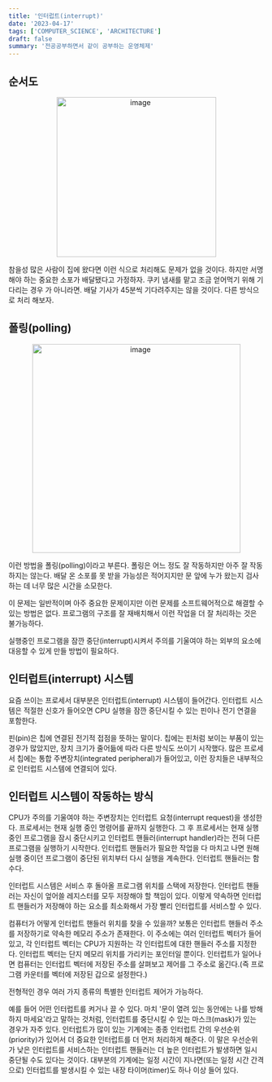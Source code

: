 ```yaml
---
title: '인터럽트(interrupt)'
date: '2023-04-17'
tags: ['COMPUTER_SCIENCE', 'ARCHITECTURE']
draft: false
summary: '전공공부하면서 같이 공부하는 운영체제'
---
```


## 순서도

<p align="center">
    <img width="314" alt="image" src="https://user-images.githubusercontent.com/105579811/232499974-b6f6155b-c457-40ad-aac8-ded2025a985d.png"/>
</p>

참을성 많은 사람이 집에 왔다면 이런 식으로 처리해도 문제가 없을 것이다. 하지만 서명해야 하는 중요한 소포가 배달됐다고 가정하자. 쿠키 냄새를 맡고 조금 얻어먹기 위해 기다리는 경우 가 아니라면. 배달 기사가 45분씩 기다려주지는 않을 것이다. 다른 방식으로 처리 해보자.

## 폴링(polling)

<p align="center">
    <img width="410" alt="image" src="https://user-images.githubusercontent.com/105579811/232503710-c937d725-7741-47cb-a5b9-279eb2ceea5c.png"/>
</p>

이런 방법을 폴링(polling)이라고 부른다. 폴링은 어느 정도 잘 작동하지만 아주 잘 작동하지는 않는다. 배달 온 소포를 못 받을 가능성은 적어지지만 문 앞에 누가 왔는지 검사하는 데 너무 많은 시간을 소모한다.

이 문제는 일반적이며 아주 중요한 문제이지만 이런 문제를 소프트웨어적으로 해결할 수 있는 방법은 없다. 프로그램의 구조를 잘 재배치해서 이런 작업을 더 잘 처리하는 것은 불가능하다.

실행중인 프로그램을 잠깐 중단(interrupt)시켜서 주의를 기울여야 하는 외부의 요소에 대응할 수 있게 만들 방법이 필요하다.

## 인터럽트(interrupt) 시스템

요즘 쓰이는 프로세서 대부분은 인터럽트(interrupt) 시스템이 들어간다. 인터럽트 시스템은 적절한 신호가 들어오면 CPU 실행을 잠깐 중단시킬 수 있는 핀이나 전기 연결을 포함한다.

핀(pin)은 칩에 연결된 전기적 접점을 뜻하는 말이다. 칩에는 핀처럼 보이는 부품이 있는 경우가 많았지만, 장치 크기가 줄어듦에 따라 다른 방식도 쓰이기 시작했다. 많은 프로세서 칩에는 통합 주변장치(integrated peripheral)가 들어있고, 이런 장치들은 내부적으로 인터럽트 시스템에 연결되어 있다.

## 인터럽트 시스템이 작동하는 방식

CPU가 주의를 기울여야 하는 주변장치는 인터럽트 요청(interrupt request)을 생성한다. 프로세서는 현재 실행 중인 명령어를 끝까지 실행한다. 그 후 프로세서는 현재 실행 중인 프로그램을 잠시 중단시키고 인터럽트 핸들러(interrupt handler)라는 전혀 다른 프로그램을 실행하기 시작한다. 인터럽트 핸들러가 필요한 작업을 다 마치고 나면 원해 실행 중이던 프로그램이 중단된 위치부터 다시 실행을 계속한다. 인터럽트 핸들러는 함수다.

인터럽트 시스템은 서비스 후 돌아올 프로그램 위치를 스택에 저장한다. 인터럽트 핸들러는 자신이 엎어쓸 레지스터를 모두 저장해야 할 책임이 있다. 이렇게 약속하면 인터럽트 핸들러가 저장해야 하는 요소를 최소화해서 가장 빨리 인터럽트를 서비스할 수 있다.

컴퓨터가 어떻게 인터럽트 핸들러 위치를 찾을 수 있을까? 보통은 인터럽트 핸들러 주소를 저장하기로 약속한 메모리 주소가 존재한다. 이 주소에는 여러 인터럽트 벡터가 들어 있고, 각 인터럽트 벡터는 CPU가 지원하는 각 인터럽트에 대한 핸들러 주소를 지정한다. 인터럽트 벡터는 단지 메모리 위치를 가리키는 포인터일 뿐이다. 인터럽트가 일어나면 컴퓨터는 인터럽트 벡터에 저장된 주소를 살펴보고 제어를 그 주소로 옮긴다.(즉 프로그램 카운터를 벡터에 저장된 갑으로 설정한다.)

전형적인 경우 여러 가지 종류의 특별한 인터럽트 제어가 가능하다.

예를 들어 어떤 인터럽트를 켜거나 끌 수 있다. 마치 '문이 열려 있는 동안에는 나를 방해하지 마세요'라고 말하는 것처럼, 인터럽트를 중단시킬 수 있는 마스크(mask)가 있는 경우가 자주 있다. 인터럽트가 많이 있는 기계에는 종종 인터럽트 간의 우선순위(priority)가 있어서 더 중요한 인터럽트를 더 먼저 처리하게 해준다. 이 말은 우선순위가 낮은 인터럽트를 서비스하는 인터럽트 핸들러는 더 높은 인터럽트가 발생하면 일시 중단될 수도 있다는 것이다. 대부분의 기계에는 일정 시간이 지나면(또는 일정 시간 간격으로) 인터럽트를 발생시킬 수 있는 내장 타이머(timer)도 하나 이상 들어 있다.
